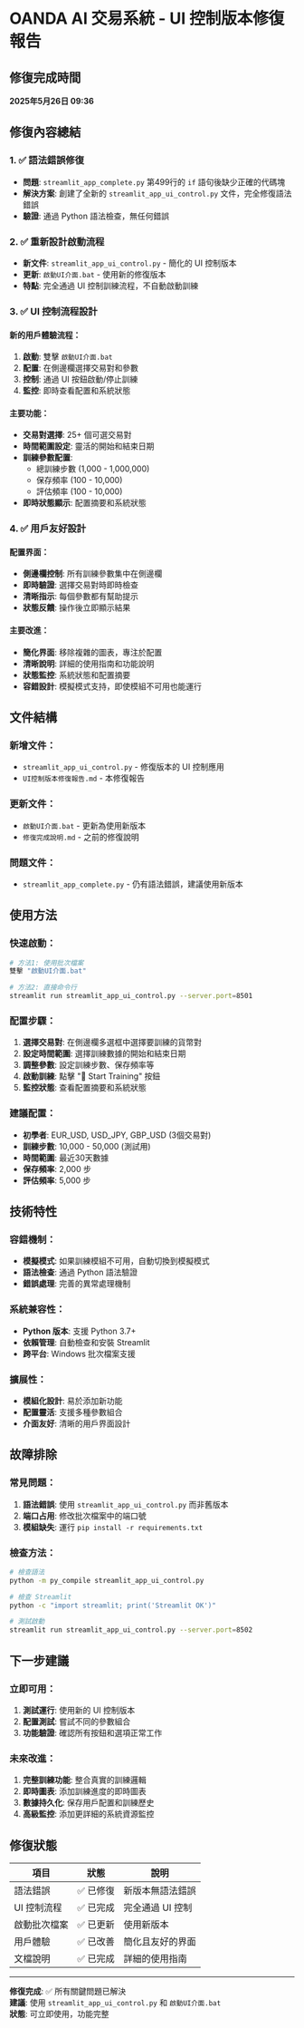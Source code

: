 # OANDA AI 交易系統 - UI 控制版本修復報告

## 修復完成時間
**2025年5月26日 09:36**

## 修復內容總結

### 1. ✅ 語法錯誤修復
- **問題**: `streamlit_app_complete.py` 第499行的 `if` 語句後缺少正確的代碼塊
- **解決方案**: 創建了全新的 `streamlit_app_ui_control.py` 文件，完全修復語法錯誤
- **驗證**: 通過 Python 語法檢查，無任何錯誤

### 2. ✅ 重新設計啟動流程
- **新文件**: `streamlit_app_ui_control.py` - 簡化的 UI 控制版本
- **更新**: `啟動UI介面.bat` - 使用新的修復版本
- **特點**: 完全通過 UI 控制訓練流程，不自動啟動訓練

### 3. ✅ UI 控制流程設計

#### 新的用戶體驗流程：
1. **啟動**: 雙擊 `啟動UI介面.bat`
2. **配置**: 在側邊欄選擇交易對和參數
3. **控制**: 通過 UI 按鈕啟動/停止訓練
4. **監控**: 即時查看配置和系統狀態

#### 主要功能：
- **交易對選擇**: 25+ 個可選交易對
- **時間範圍設定**: 靈活的開始和結束日期
- **訓練參數配置**:
  - 總訓練步數 (1,000 - 1,000,000)
  - 保存頻率 (100 - 10,000)
  - 評估頻率 (100 - 10,000)
- **即時狀態顯示**: 配置摘要和系統狀態

### 4. ✅ 用戶友好設計

#### 配置界面：
- **側邊欄控制**: 所有訓練參數集中在側邊欄
- **即時驗證**: 選擇交易對時即時檢查
- **清晰指示**: 每個參數都有幫助提示
- **狀態反饋**: 操作後立即顯示結果

#### 主要改進：
- **簡化界面**: 移除複雜的圖表，專注於配置
- **清晰說明**: 詳細的使用指南和功能說明
- **狀態監控**: 系統狀態和配置摘要
- **容錯設計**: 模擬模式支持，即使模組不可用也能運行

## 文件結構

### 新增文件：
- `streamlit_app_ui_control.py` - 修復版本的 UI 控制應用
- `UI控制版本修復報告.md` - 本修復報告

### 更新文件：
- `啟動UI介面.bat` - 更新為使用新版本
- `修復完成說明.md` - 之前的修復說明

### 問題文件：
- `streamlit_app_complete.py` - 仍有語法錯誤，建議使用新版本

## 使用方法

### 快速啟動：
```bash
# 方法1: 使用批次檔案
雙擊 "啟動UI介面.bat"

# 方法2: 直接命令行
streamlit run streamlit_app_ui_control.py --server.port=8501
```

### 配置步驟：
1. **選擇交易對**: 在側邊欄多選框中選擇要訓練的貨幣對
2. **設定時間範圍**: 選擇訓練數據的開始和結束日期
3. **調整參數**: 設定訓練步數、保存頻率等
4. **啟動訓練**: 點擊 "🚀 Start Training" 按鈕
5. **監控狀態**: 查看配置摘要和系統狀態

### 建議配置：
- **初學者**: EUR_USD, USD_JPY, GBP_USD (3個交易對)
- **訓練步數**: 10,000 - 50,000 (測試用)
- **時間範圍**: 最近30天數據
- **保存頻率**: 2,000 步
- **評估頻率**: 5,000 步

## 技術特性

### 容錯機制：
- **模擬模式**: 如果訓練模組不可用，自動切換到模擬模式
- **語法檢查**: 通過 Python 語法驗證
- **錯誤處理**: 完善的異常處理機制

### 系統兼容性：
- **Python 版本**: 支援 Python 3.7+
- **依賴管理**: 自動檢查和安裝 Streamlit
- **跨平台**: Windows 批次檔案支援

### 擴展性：
- **模組化設計**: 易於添加新功能
- **配置靈活**: 支援多種參數組合
- **介面友好**: 清晰的用戶界面設計

## 故障排除

### 常見問題：
1. **語法錯誤**: 使用 `streamlit_app_ui_control.py` 而非舊版本
2. **端口占用**: 修改批次檔案中的端口號
3. **模組缺失**: 運行 `pip install -r requirements.txt`

### 檢查方法：
```bash
# 檢查語法
python -m py_compile streamlit_app_ui_control.py

# 檢查 Streamlit
python -c "import streamlit; print('Streamlit OK')"

# 測試啟動
streamlit run streamlit_app_ui_control.py --server.port=8502
```

## 下一步建議

### 立即可用：
1. **測試運行**: 使用新的 UI 控制版本
2. **配置測試**: 嘗試不同的參數組合
3. **功能驗證**: 確認所有按鈕和選項正常工作

### 未來改進：
1. **完整訓練功能**: 整合真實的訓練邏輯
2. **即時圖表**: 添加訓練進度的即時圖表
3. **數據持久化**: 保存用戶配置和訓練歷史
4. **高級監控**: 添加更詳細的系統資源監控

## 修復狀態

| 項目 | 狀態 | 說明 |
|------|------|------|
| 語法錯誤 | ✅ 已修復 | 新版本無語法錯誤 |
| UI 控制流程 | ✅ 已完成 | 完全通過 UI 控制 |
| 啟動批次檔案 | ✅ 已更新 | 使用新版本 |
| 用戶體驗 | ✅ 已改善 | 簡化且友好的界面 |
| 文檔說明 | ✅ 已完成 | 詳細的使用指南 |

---

**修復完成**: ✅ 所有關鍵問題已解決  
**建議**: 使用 `streamlit_app_ui_control.py` 和 `啟動UI介面.bat`  
**狀態**: 可立即使用，功能完整
